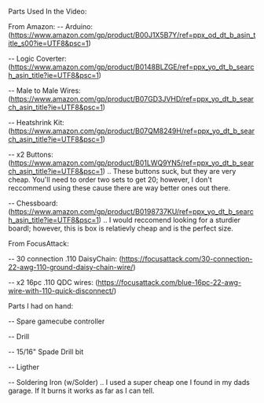Parts Used In the Video:

From Amazon:
-- Arduino: (https://www.amazon.com/gp/product/B00J1X5B7Y/ref=ppx_od_dt_b_asin_title_s00?ie=UTF8&psc=1)

-- Logic Coverter: (https://www.amazon.com/gp/product/B0148BLZGE/ref=ppx_yo_dt_b_search_asin_title?ie=UTF8&psc=1)

-- Male to Male Wires: (https://www.amazon.com/gp/product/B07GD3JVHD/ref=ppx_yo_dt_b_search_asin_title?ie=UTF8&psc=1)

-- Heatshrink Kit: (https://www.amazon.com/gp/product/B07QM8249H/ref=ppx_yo_dt_b_search_asin_title?ie=UTF8&psc=1)

-- x2 Buttons: (https://www.amazon.com/gp/product/B01LWQ9YN5/ref=ppx_yo_dt_b_search_asin_title?ie=UTF8&psc=1)
.. These buttons suck, but they are very cheap. You'll need to order two sets to get 20; however, I don't reccommend using these cause there are way better ones out there.

-- Chessboard: (https://www.amazon.com/gp/product/B0198737KU/ref=ppx_yo_dt_b_search_asin_title?ie=UTF8&psc=1)
.. I would reccomend looking for a sturdier boardl; however, this is box is relatievly cheap and is the perfect size.

From FocusAttack:

-- 30 connection .110 DaisyChain: (https://focusattack.com/30-connection-22-awg-110-ground-daisy-chain-wire/)
  
-- x2 16pc .110 QDC wires: (https://focusattack.com/blue-16pc-22-awg-wire-with-110-quick-disconnect/)
  

Parts I had on hand:
  
-- Spare gamecube controller
  
-- Drill
  
-- 15/16" Spade Drill bit
  
-- Ligther
  
-- Soldering Iron (w/Solder)
.. I used a super cheap one I found in my dads garage. If It burns it works as far as I can tell.
  
  
  


